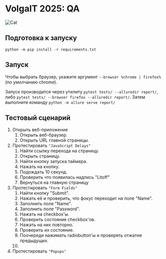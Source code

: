 # VolgaIT 2025: QA

![Cat](https://media0.giphy.com/media/v1.Y2lkPTc5MGI3NjExeTRybzlrN2U4MzRqcDIwbDBodnBhM3V6aGV0YWRkY3NsMzIxb3c5ayZlcD12MV9pbnRlcm5hbF9naWZfYnlfaWQmY3Q9Zw/VTUnJC8LnVqUlNq1Nl/giphy.gif)

## Подготовка к запуску
```shell
python -m pip install -r requirements.txt
```
## Запуск
Чтобы выбрать браузер, укажите аргумент `--browser %chrome | firefox%` (по умолчанию chrome).

Запуск производится через утилиту `pytest tests/ --alluredir report/`, либо `pytest tests/ --browser firefox --alluredir report/`.
Затем выполните команду `python -m allure serve report/`

## Тестовый сценарий
1. Открыть веб-приложение
   1. Открыть веб-браузер.
   2. Открыть URL главной страницы.
2. Протестировать `"JavaScript Delays"`
   1. Найти ссылку перехода на страницу.
   2. Открыть страницу.
   3. Найти кнопку запуска таймера.
   4. Нажать на кнопку.
   5. Подождать 10 секунд.
   6. Проверить что появилась надпись "Litoff"
   7. Вернуться на главную страницу
3. Протестировать `"Form Fields"`
   1. Найти кнопку "Submit".
   2. Нажать её и проверить, что фокус переходит на поле "Name".
   3. Заполнить поле "Name".
   4. Заполнить поле "Password".
   5. Нажать на checkbox'ы.
   6. Проверить состояние checkbox'ов.
   7. Нажать на них повторно.
   8. Проверить их состояние.
   9. Поочереди нажимать radiobutton'ы и проверять отжатие предыдущих.
   10. 
4. Протестировать `"Popups"`